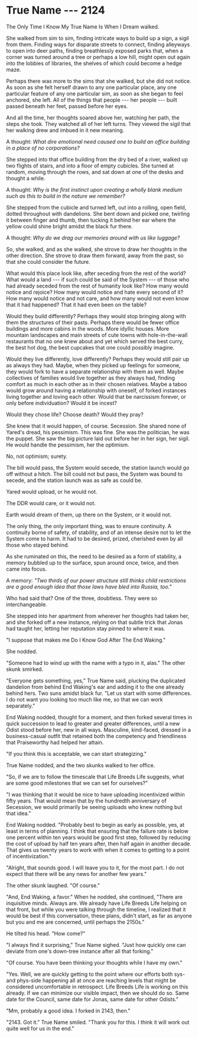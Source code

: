 # True Name --- 2124

The Only Time I Know My True Name Is When I Dream walked.

She walked from sim to sim, finding intricate ways to build up a sign, a sigil from them. Finding ways for disparate streets to connect, finding alleyways to open into deer paths, finding breathlessly exposed parks that, when a corner was turned around a tree or perhaps a low hill, might open out again into the lobbies of libraries, the shelves of which could become a hedge maze.

Perhaps there was more to the sims that she walked, but she did not notice. As soon as she felt herself drawn to any one particular place, any one particular feature of any one particular sim, as soon as she began to feel anchored, she left. All of the things that people --- her people --- built passed beneath her feet, passed before her eyes.

And all the time, her thoughts soared above her, watching her path, the steps she took. They watched all of her left turns. They viewed the sigil that her walking drew and imbued in it new meaning.

A thought: *What dire emotional need caused one to build an office building in a place of no corporations?*

She stepped into that office building from the dry bed of a river, walked up two flights of stairs, and into a floor of empty cubicles. She turned at random, moving through the rows, and sat down at one of the desks and thought a while.

A thought: *Why is the first instinct upon creating a wholly blank medium such as this to build in the nature we remember?*

She stepped from the cubicle and turned left, out into a rolling, open field, dotted throughout with dandelions. She bent down and picked one, twirling it between finger and thumb, then tucking it behind her ear where the yellow could shine bright amidst the black fur there.

A thought: *Why do we drag our memories around with us like luggage?*

So, she walked, and as she walked, she strove to draw her thoughts in the other direction. She strove to draw them forward, away from the past, so that she could consider the future.

What would this place look like, after seceding from the rest of the world? What would a land --- if such could be said of the System --- of those who had already seceded from the rest of humanity look like? How many would notice and rejoice? How many would notice and hate every second of it? How many would notice and not care, and how many would not even know that it had happened? That it had even been on the table?

Would they build differently? Perhaps they would stop bringing along with them the structures of their pasts. Perhaps there would be fewer office buildings and more cabins in the woods. More idyllic houses. More mountain landscapes and main streets of cute towns with hole-in-the-wall restaurants that no one knew about and yet which served the best curry, the best hot dog, the best cupcakes that one could possibly imagine.

Would they live differently, love differently? Perhaps they would still pair up as always they had. Maybe, when they picked up feelings for someone, they would fork to have a separate relationship with them as well. Maybe collectives of families would live together as they always had, finding comfort as much in each other as in their chosen relatives. Maybe a taboo would grow around having a relationship with oneself, of forked instances living together and loving each other. Would that be narcissism forever, or only before individuation? Would it be incest?

Would they chose life? Choose death? Would they pray?

She knew that it would happen, of course. Secession. She shared none of Yared's dread, his pessimism. This was fine. She was the politician, he was the puppet. She saw the big picture laid out before her in her sign, her sigil. He would handle the pessimism, her the optimism.

No, not optimism; surety.

The bill would pass, the System would secede, the station launch would go off without a hitch. The bill could not but pass, the System was bound to secede, and the station launch was as safe as could be.

Yared would upload, or he would not.

The DDR would care, or it would not.

Earth would dream of them, up there on the System, or it would not.

The only thing, the only important thing, was to ensure continuity. A continuity borne of safety, of stability, and of an intense desire not to let the System come to harm. It had to be desired, prized, cherished even by all those who stayed behind.

As she ruminated on this, the need to be desired as a form of stability, a memory bubbled up to the surface, spun around once, twice, and then came into focus.

A memory: *"Two thirds of our power structure still thinks child restrictions are a good enough idea that those laws have bled into Russia, too."*

Who had said that? One of the three, doubtless. They were so interchangeable.

She stepped into her apartment from wherever her thoughts had taken her, and she forked off a new instance, relying on that subtle trick that Jonas had taught her, letting her reputation stay pinned to where it was.

"I suppose that makes me Do I Know God After The End Waking."

She nodded.

"Someone had to wind up with the name with a typo in it, alas." The other skunk smirked.

"Everyone gets something, yes," True Name said, plucking the duplicated dandelion from behind End Waking's ear and adding it to the one already behind hers. Two suns amidst black fur. "Let us start with some differences. I do not want you looking too much like me, so that we can work separately."

End Waking nodded, thought for a moment, and then forked several times in quick succession to lead to greater and greater differences, until a new Odist stood before her, new in all ways. Masculine, kind-faced, dressed in a business-casual outfit that retained both the competency and friendliness that Praiseworthy had helped her attain.

"If you think this is acceptable, we can start strategizing."

True Name nodded, and the two skunks walked to her office.

"So, if we are to follow the timescale that Life Breeds Life suggests, what are some good milestones that we can set for ourselves?"

"I was thinking that it would be nice to have uploading incentivized within fifty years. That would mean that by the hundredth anniversary of Secession, we would primarily be seeing uploads who knew nothing but that idea."

End Waking nodded. "Probably best to begin as early as possible, yes, at least in terms of planning. I think that ensuring that the failure rate is below one percent within ten years would be good first step, followed by reducing the cost of upload by half ten years after, then half again in another decade. That gives us twenty years to work with when it comes to getting to a point of incentivization."

"Alright, that sounds good. I will leave you to it, for the most part. I do not expect that there will be any news for another few years."

The other skunk laughed. "Of course."

"And, End Waking, a favor." When he nodded, she continued, "There are inquisitive minds. Always are. We already have Life Breeds Life helping on that front, but while you were talking through the timeline, I realized that it would be best if this conversation, these plans, didn't start, as far as anyone but you and me are concerned, until perhaps the 2150s."

He tilted his head. "How come?"

"I always find it surprising," True Name sighed. "Just how quickly one can deviate from one's down-tree instance after all that forking."

"Of course. You have been thinking your thoughts while I have my own."

"Yes. Well, we are quickly getting to the point where our efforts both sys- and phys-side happening all at once are reaching levels that might be considered uncomfortable in retrospect. Life Breeds Life is working on this already. If we can minimize our visible impact, then we should do so. Same date for the Council, same date for Jonas, same date for other Odists."

"Mm, probably a good idea. I forked in 2143, then."

"2143. Got it." True Name smiled. "Thank you for this. I think it will work out quite well for us in the end."

